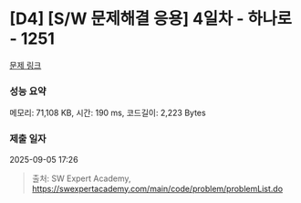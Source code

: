 # [D4] [S/W 문제해결 응용] 4일차 - 하나로 - 1251 

[문제 링크](https://swexpertacademy.com/main/code/problem/problemDetail.do?contestProbId=AV15StKqAQkCFAYD) 

### 성능 요약

메모리: 71,108 KB, 시간: 190 ms, 코드길이: 2,223 Bytes

### 제출 일자

2025-09-05 17:26



> 출처: SW Expert Academy, https://swexpertacademy.com/main/code/problem/problemList.do